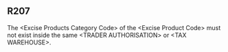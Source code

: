 ## R207
The &lt;Excise Products Category Code&gt; of the &lt;Excise Product Code&gt; must not exist inside the same &lt;TRADER AUTHORISATION&gt; or &lt;TAX WAREHOUSE&gt;.
